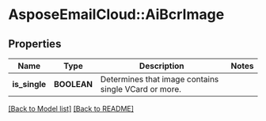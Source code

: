 # AsposeEmailCloud::AiBcrImage
## Properties
Name | Type | Description | Notes
------------ | ------------- | ------------- | -------------
**is_single** | **BOOLEAN** | Determines that image contains single VCard or more.              | 



[[Back to Model list]](Models.md) [[Back to README]](README.md)


